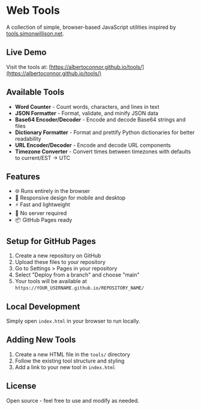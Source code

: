 # Web Tools

A collection of simple, browser-based JavaScript utilities inspired by [tools.simonwillison.net](https://tools.simonwillison.net/).

## Live Demo

Visit the tools at: [https://albertoconnor.github.io/tools/](https://albertoconnor.github.io/tools/)

## Available Tools

- **Word Counter** - Count words, characters, and lines in text
- **JSON Formatter** - Format, validate, and minify JSON data
- **Base64 Encoder/Decoder** - Encode and decode Base64 strings and files
- **Dictionary Formatter** - Format and prettify Python dictionaries for better readability
- **URL Encoder/Decoder** - Encode and decode URL components
- **Timezone Converter** - Convert times between timezones with defaults to current/EST → UTC

## Features

- 🌐 Runs entirely in the browser
- 📱 Responsive design for mobile and desktop
- ⚡ Fast and lightweight
- 🔧 No server required
- 📦 GitHub Pages ready

## Setup for GitHub Pages

1. Create a new repository on GitHub
2. Upload these files to your repository
3. Go to Settings > Pages in your repository
4. Select "Deploy from a branch" and choose "main"
5. Your tools will be available at `https://YOUR_USERNAME.github.io/REPOSITORY_NAME/`

## Local Development

Simply open `index.html` in your browser to run locally.

## Adding New Tools

1. Create a new HTML file in the `tools/` directory
2. Follow the existing tool structure and styling
3. Add a link to your new tool in `index.html`

## License

Open source - feel free to use and modify as needed.
